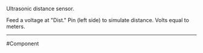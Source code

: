 Ultrasonic distance sensor.

Feed a voltage at "Dist." Pin (left side) to simulate distance.
Volts equal to meters.

---

#Component 